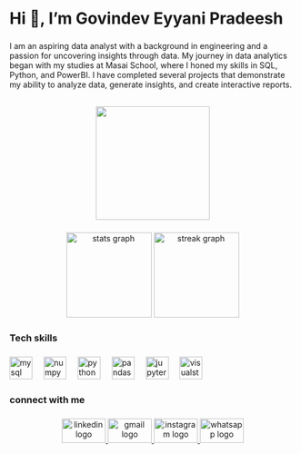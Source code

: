 <h1 align="left">Hi 👋, I’m Govindev Eyyani Pradeesh</h1>

###

<p align="left">I am an aspiring data analyst with a background in  engineering and a passion for uncovering insights through data. My journey in data analytics began with my studies at Masai School, where I honed my skills in SQL, Python, and PowerBI. I have completed several projects that demonstrate my ability to analyze data, generate insights, and create interactive reports.</p>

###

<h2 align="left"></h2>

###

<div align="center">
  <img height="200" src="https://media.istockphoto.com/id/1784901490/photo/kpi-analytics-dashboard.webp?s=1024x1024&w=is&k=20&c=K__AGDijnpTaA01NqLZH9AlFyHcxPq7jyt43w0maGLQ="  />
</div>

###

<div align="center">
  <img src="https://github-readme-stats.vercel.app/api?username=govindeveyyani&hide_title=false&hide_rank=false&show_icons=true&include_all_commits=true&count_private=true&disable_animations=false&theme=dracula&locale=en&hide_border=false&order=1" height="150" alt="stats graph"  />
  <img src="https://streak-stats.demolab.com?user=govindeveyyani&locale=en&mode=daily&theme=dracula&hide_border=false&border_radius=5&order=3" height="150" alt="streak graph"  />
</div>

###

<h3 align="left">Tech skills</h3>

###

<div align="left">
  <img src="https://cdn.jsdelivr.net/gh/devicons/devicon/icons/mysql/mysql-original.svg" height="40" alt="mysql logo"  />
  <img width="12" />
  <img src="https://cdn.jsdelivr.net/gh/devicons/devicon/icons/numpy/numpy-original.svg" height="40" alt="numpy logo"  />
  <img width="12" />
  <img src="https://cdn.jsdelivr.net/gh/devicons/devicon/icons/python/python-original.svg" height="40" alt="python logo"  />
  <img width="12" />
  <img src="https://cdn.jsdelivr.net/gh/devicons/devicon/icons/pandas/pandas-original.svg" height="40" alt="pandas logo"  />
  <img width="12" />
  <img src="https://cdn.jsdelivr.net/gh/devicons/devicon/icons/jupyter/jupyter-original.svg" height="40" alt="jupyter logo"  />
  <img width="12" />
  <img src="https://cdn.jsdelivr.net/gh/devicons/devicon/icons/visualstudio/visualstudio-plain.svg" height="40" alt="visualstudio logo"  />
</div>

###

<h3 align="left">connect with me</h3>

###

<div align="center">
  <a href="www.linkedin.com/in/govindev-eyyani-pradeesh-675b0426a" target="_blank">
    <img src="https://raw.githubusercontent.com/maurodesouza/profile-readme-generator/master/src/assets/icons/social/linkedin/default.svg" width="77" height="43" alt="linkedin logo"  />
  </a>
  <a href="govindev1231@gmail.com" target="_blank">
    <img src="https://raw.githubusercontent.com/maurodesouza/profile-readme-generator/master/src/assets/icons/social/gmail/default.svg" width="77" height="43" alt="gmail logo"  />
  </a>
  <a href="https://www.instagram.com/govindev?igsh=MTB2ZWFlbDZqZmo5cg==" target="_blank">
    <img src="https://raw.githubusercontent.com/maurodesouza/profile-readme-generator/master/src/assets/icons/social/instagram/default.svg" width="77" height="43" alt="instagram logo"  />
  </a>
  <a href="https://wa.me/qr/LTYBGH4AFUX7I1" target="_blank">
    <img src="https://raw.githubusercontent.com/maurodesouza/profile-readme-generator/master/src/assets/icons/social/whatsapp/default.svg" width="77" height="43" alt="whatsapp logo"  />
  </a>
</div>

###
